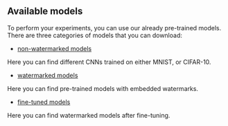 ## Available models

To perform your experiments, you can use our already pre-trained models.
There are three categories of models that you can download:

- [non-watermarked models](non_wm_models.md)
  
Here you can find different CNNs trained on either MNIST, or CIFAR-10.

- [watermarked models](wm_models.md)
  
Here you can find pre-trained models with embedded watermarks.

- [fine-tuned models](fine-tuned_models)
  
Here you can find watermarked models after fine-tuning.
